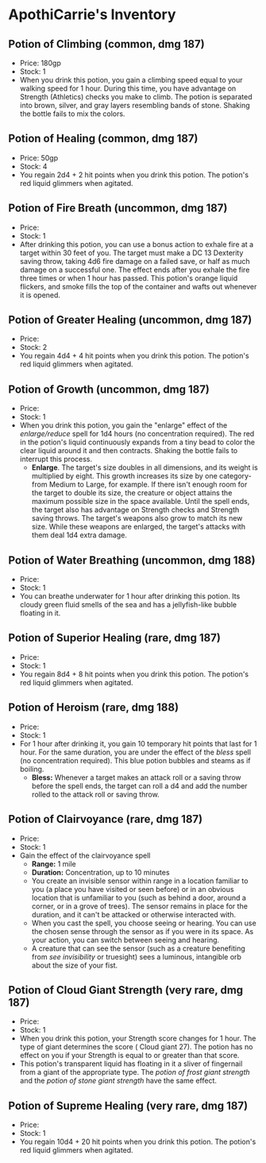 # ApothiCarrie's Inventory

## Potion of Climbing (common, dmg 187)
  * Price: 180gp
  * Stock: 1
  * When you drink this potion, you gain a climbing speed equal to your walking speed for 1 hour. During this time, you have advantage on Strength (Athletics) checks you make to climb. The potion is separated into brown, silver, and gray layers resembling bands of stone. Shaking the bottle fails to mix the colors.

## Potion of Healing (common, dmg 187)
  * Price: 50gp
  * Stock: 4
  * You regain 2d4 + 2 hit points when you drink this potion. The potion's red liquid glimmers when agitated.

## Potion of Fire Breath (uncommon, dmg 187)
  * Price:
  * Stock: 1
  * After drinking this potion, you can use a bonus action to exhale fire at a target within 30 feet of you. The target must make a DC 13 Dexterity saving throw, taking 4d6 fire damage on a failed save, or half as much damage on a successful one. The effect ends after you exhale the fire three times or when 1 hour has passed. This potion's orange liquid flickers, and smoke fills the top of the container and wafts out whenever it is opened.

## Potion of Greater Healing (uncommon, dmg 187)
  * Price:
  * Stock: 2
  * You regain 4d4 + 4 hit points when you drink this potion. The potion's red liquid glimmers when agitated.

## Potion of Growth (uncommon, dmg 187)
  * Price:
  * Stock: 1
  *  When you drink this potion, you gain the "enlarge" effect of the *enlarge/reduce* spell for 1d4 hours (no concentration required). The red in the potion's liquid continuously expands from a tiny bead to color the clear liquid around it and then contracts. Shaking the bottle fails to interrupt this process.
      * **Enlarge**. The target's size doubles in all dimensions, and its weight is multiplied by eight. This growth increases its size by one category- from Medium to Large, for example. If there isn't enough room for the target to double its size, the creature or object attains the maximum possible size in the space available. Until the spell ends, the target also has advantage on Strength checks and Strength saving throws. The target's weapons also grow to match its new size. While these weapons are enlarged, the target's attacks with them deal 1d4 extra damage.

## Potion of Water Breathing (uncommon, dmg 188)
  * Price:
  * Stock: 1
  * You can breathe underwater for 1 hour after drinking this potion. Its cloudy green fluid smells of the sea and has a jellyfish-like bubble floating in it.

## Potion of Superior Healing (rare, dmg 187)
  * Price:
  * Stock: 1
  * You regain 8d4 + 8 hit points when you drink this potion. The potion's red liquid glimmers when agitated.

## Potion of Heroism (rare, dmg 188)
  * Price:
  * Stock: 1
  * For 1 hour after drinking it, you gain 10 temporary hit points that last for 1 hour. For the same duration, you are under the effect of the *bless* spell (no concentration required). This blue potion bubbles and steams as if boiling.
      * **Bless:** Whenever a target makes an attack roll or a saving throw before the spell ends, the target can roll a d4 and add the number rolled to the attack roll or saving throw.

## Potion of Clairvoyance (rare, dmg 187)
  * Price:
  * Stock: 1
  * Gain the effect of the clairvoyance spell
    * **Range:** 1 mile
    * **Duration:** Concentration, up to 10 minutes
    * You create an invisible sensor within range in a location familiar to you (a place you have visited or seen before) or in an obvious location that is unfamiliar to you (such as behind a door, around a corner, or in a grove of trees). The sensor remains in place for the duration, and it can't be attacked or otherwise interacted with.
    * When you cast the spell, you choose seeing or hearing. You can use the chosen sense through the sensor as if you were in its space. As your action, you can switch between seeing and hearing.
    * A creature that can see the sensor (such as a creature benefiting from *see invisibility* or truesight) sees a luminous, intangible orb about the size of your fist.

## Potion of Cloud Giant Strength (very rare, dmg 187)
  * Price:
  * Stock: 1
  * When you drink this potion, your Strength score changes for 1 hour. The type of giant determines the score ( Cloud giant 27). The potion has no effect on you if your Strength is equal to or greater than that score.
  * This potion's transparent liquid has floating in it a sliver of fingernail from a giant of the appropriate type. The *potion of frost giant strength* and the *potion of stone giant strength* have the same effect.

## Potion of Supreme Healing (very rare, dmg 187)
  * Price:
  * Stock: 1
  * You regain 10d4 + 20 hit points when you drink this potion. The potion's red liquid glimmers when agitated.
